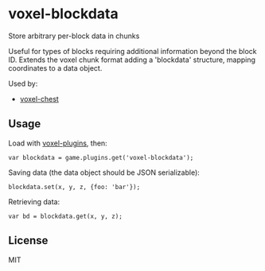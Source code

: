 # voxel-blockdata

Store arbitrary per-block data in chunks

Useful for types of blocks requiring additional information beyond the block ID.
Extends the voxel chunk format adding a 'blockdata' structure, mapping coordinates
to a data object.

Used by:

* [voxel-chest](https://github.com/deathcap/voxel-chest)

## Usage

Load with [voxel-plugins](https://github.com/deathcap/voxel-plugins), then:

    var blockdata = game.plugins.get('voxel-blockdata');

Saving data (the data object should be JSON serializable):

    blockdata.set(x, y, z, {foo: 'bar'});

Retrieving data:

    var bd = blockdata.get(x, y, z);

## License

MIT

